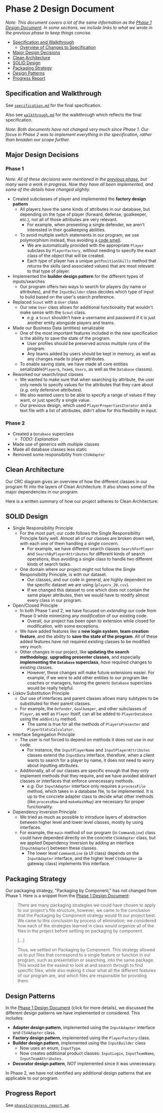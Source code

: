 # Phase 2 Design Document

*Note: This document covers a lot of the same information as the [Phase 1 Design Document](https://github.com/CSC207-UofT/course-project-team-scouts/blob/main/phase1/design_document.md#packaging-strategy). In some sections, we include links to what we wrote in the previous phase to keep things concise.*

- [Specification and Walkthrough](#specification-and-walkthrough)
  - [Overview of Changes to Specification](#overview-of-changes-to-specification)
- [Major Design Decisions](#major-design-decisions)
- [Clean Architecture](#clean-architecture)
- [SOLID Design](#solid-design)
- [Packaging Strategy](#packaging-strategy)
- [Design Patterns](#design-patterns)
- [Progress Report](#progress-report)

## Specification and Walkthrough

See [`specification.md`](https://github.com/CSC207-UofT/course-project-team-scouts/blob/main/phase2/specification.md) for the final specification.

Also see [`walkthrough.md`](https://github.com/CSC207-UofT/course-project-team-scouts/blob/main/phase2/walkthrough.md) for the walkthrough which reflects the final specification.

*Note: Both documents have not changed very much since Phase 1. Our focus in Phase 2 was to implement everything in the specification, rather than broaden our scope further.*

## Major Design Decisions

### Phase 1

*Note: All of these decisions were mentioned in the [previous phase](../phase1/design_document.md#major_design_decisions), but many were a work in progress. Now they have all been implemented, and some of the details have changed slightly.*

- Created subclasses of player and implemented the **factory design pattern**
  - All players have the same kinds of attributes in our database, but depending on the type of player (forward, defense, goalkeeper, etc.), not all of those attributes are very relevant.
    - For example, when presenting a single defender, we aren't interested in their goalkeeping abilities.
  - To avoid multiple switch statements in our program, we use polymorphism instead, thus avoiding a [code smell](https://refactoring.guru/smells/switch-statements).
    - We are automatically provided with the appropriate `Player` subclass by `PlayerFactory`, without needing to specify the exact class of the object that will be created.
    - Each type of player has a unique `getPositionSkills` method that returns the skills (and associated values) that are most relevant to that type of player.
- Implemented the **builder design pattern** for the different types of inputs/searches
  - Our program offers two ways to search for players (by name or attributes), and the `InputBuilder` class decides which type of input to build based on the user's search preference. 
- Replaced `Scout` with a `User` class
  - Our new `User` class allows for additional functionality that wouldn't make sense with the `Scout` class.
    - *e.g.* a `Scout` shouldn't have a username and password if it is just another entity alongside players and teams.
- Made our Business Data (entities) serializable
  - One of the most important features included in the new specification is the ability to save the state of the program.
    - User profiles should be preserved across multiple runs of the program.
    - Any teams added by users should be kept in memory, as well as any changes made to player attributes.
  - To enable saving state, we have made all core entities serializable(`Player`s, `Team`s, `Users`, as well as the `Database` classes).
- Reworked our search/input classes
  - We wanted to make sure that when searching by attribute, the user only needs to specify values for the attributes that they care about (*e.g.* only defensive attributes).
  - We also wanted users to be able to specify a range of values if they want, or just specify a single value.
  - Our previous design, which used `PlayerPropertiesIterator` and a text file with a list of attributes, didn't allow for this flexibility in input.

### Phase 2

- Created a `Database` superclass
  - *TODO: Explanation*
- Made use of generics with multiple classes
- Made all database classes less static
- Removed some responsibility from `CSVAdapter`

## Clean Architecture

Our CRC diagram gives an overview of how the different classes in our program fit into the layers of Clean Architecture. It also shows some of the major dependencies in our program.

<!-- TODO: Add CRC diagram (image or link) -->

Here is a written summary of how our project adheres to Clean Architecture:

<!-- TODO: Add summary of Clean Architecture stuff -->

## SOLID Design

<!-- TODO: Update this section to include any new info/changes -->

- Single Responsibility Principle
  - For the most part, our code follows the Single Responsibility Principle fairly well. Almost all of our classes are broken down well, with each one of them handling a single concern. 
    - For example, we have different search classes `SearchForPlayer` and `SearchByPlayerAttributes` for different kinds of search operations, thus avoiding a single class to handle two different kinds of search tasks. 
  - One domain where our project might not follow the Single Responsibility Principle, is with our dataset. 
    - Our classes, and our code in general, are highly dependent on the specific dataset we are using (`players_20.csv`). 
    - If we changed this dataset to one which does not contain the same player attributes, then we would have to modify almost every class in our program.
- Open/Closed Principle
  - In both Phase 1 and 2, we have focused on *extending* our code from Phase 0 while minimizing any *modification* of our existing code. 
    - Overall, our project has been open to extension while closed for modification, with some exceptions. 
  - We have added features like a **new login system**, **team creation feature**, and the ability to **save the state of the program**. All of these added features have not required existing classes to be modified very much.
  - Other changes in our project, like **updating the search methodology**, **upgrading presenter classes**, and especially **implementing the `Database` superclass**, *have* required changes to existing classes.
    - However, these changes will make future extensions easier. For example, if we were to add other entities to our program like coaches or managers, having the generic `Database` superclass would be really helpful.
- Liskov Substitution Principle
  - Our use of interfaces and parent classes allows many subtypes to be substituted for their parent classes.
  - For example, the `Defender`, `Goalkeeper`, and other subclasses of `Player`, as well as `Player` itself, can all be added to `PlayerDatabase` using the `addEntity` method.
      - The same is true for all the methods of `PlayersPresenter` and `PlayerStatsCalculator`.
- Interface Segregation Principle
  - The user is not forced to depend on methods it does not use in our code. 
    - For instance, the `InputPlayerName` and `InputPlayerAttributes` classes extend the `InputData` interface, therefore, when a client wants to search for a player by name, it does not need to worry about inputting attributes.
  - Additionally, all of our classes are specific enough that they only implement methods that they require, and we have avoided abstract classes or interfaces that enforce unnecessary methods.
    - *e.g.* Our `InputAdapter` interface only requires a `processFile` method, which takes in a database file, to be implemented. It is up to the concrete adapter class to decide what other methods (like `processRow` and `makeHashMap`) are necessary for proper functionality.
- Dependency Inversion Principle
  - We tried as much as possible to introduce layers of abstraction between higher level and lower level classes, mostly by using interfaces.
  - For example, the `main` method of our program (in `CommandLine`) class could have depended directly on the concrete `CSVAdapter` class, but we applied Dependency Inversion by adding an interface (`InputAdapter`) between these classes.
    - The lower level `CommandLine` (a UI class) depends on the `InputAdapter` interface, and the higher level `CSVAdapter` (a gateway class) implements this interface.

## Packaging Strategy

Our packaging strategy, "Packaging by Component," has not changed from Phase 1. Here is a snippet from the [Phase 1 Design Document](https://github.com/CSC207-UofT/course-project-team-scouts/blob/main/phase1/design_document.md#packaging-strategy):

> There are many packaging strategies we could have chosen to apply to our project's file structure, however, we came to the conclusion that the Packaging by Component strategy would fit our project best. We came to this conclusion by process of elimination; we considered how each of the strategies learned in class would organize all of the files in the project before settling on packaging by component.
>
> [...]
>
> Thus, we settled on Packaging by Component. This strategy allowed us to put files that correspond to a single feature or function in our program, such as presentation or searching, into the same package. This would be the easiest to look at and search through to find specific files, while also making it clear what all the different features of our program are, and which files are responsible for providing them.

## Design Patterns

In the [Phase 1 Design Document](https://github.com/CSC207-UofT/course-project-team-scouts/blob/main/phase1/design_document.md#design-patterns) (click for more details), we discussed the different design patterns we have implemented or considered. This includes:

- **Adapter design pattern**, implemented using the `InputAdapter` interface and `CSVAdapter` class.
- **Factory design pattern**, implemented using the `PlayerFactory` class.
- **Builder design pattern**, implemented using the `InputBuilder` class
  - Now uses an enum, `InputType`.
  - Now creates additional product classes: `InputLogin`, `InputTeamName`, `InputTeamAttributes`.
- **Decorator design pattern**, *NOT* implemented since it was unnecessary.

In Phase 2, we have not identified any additional design patterns that are applicable to our program.

## Progress Report

See [`phase2/progress_report.md`](https://github.com/CSC207-UofT/course-project-team-scouts/blob/main/phase2/progress_report.md).
